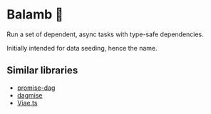 # Balamb 🌱

Run a set of dependent, async tasks with type-safe dependencies.

Initially intended for data seeding, hence the name.

## Similar libraries

- [promise-dag](https://github.com/vvvvalvalval/promise-dag)
- [dagmise](https://github.com/SidBala/dagmise)
- [Viae.ts](https://github.com/alephnan/viae.ts)
